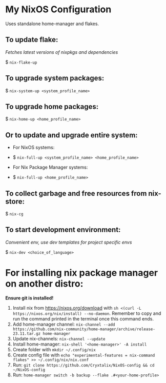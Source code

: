 # My NixOS Configuration
Uses standalone home-manager and flakes.

## To update flake:
*Fetches latest versions of nixpkgs and dependencies*

$ `nix-flake-up`

## To upgrade system packages:
$ `nix-system-up <system_profile_name>`

## To upgrade home packages:
$ `nix-home-up <home_profile_name>`

## Or to update and upgrade entire system:
* For NixOS systems:
 * $ `nix-full-up <system_profile_name> <home_profile_name>`

* For Nix Package Manager systems:
 * $ `nix-full-up <home_profile_name>`

## To collect garbage and free resources from nix-store:
$ `nix-cg`

## To start development environment:
*Convenient env, use dev templates for project specific envs*

$ `nix-dev <choice_of_language>`

# For installing nix package manager on another distro:
**Ensure git is installed!**
1. Install nix from https://nixos.org/download with `sh <(curl -L https://nixos.org/nix/install) --no-daemon`. Remember to copy and run the command printed in the terminal once this command ends.
2. Add home-manager channel: `nix-channel --add https://github.com/nix-community/home-manager/archive/release-23.11.tar.gz home-manager`
3. Update nix-channels: `nix-channel --update`
4. Install home-manager: `nix-shell '<home-manager>' -A install`
5. Create folder with `mkdir ~/.config/nix`
6. Create config file with `echo "experimental-features = nix-command flakes" >> ~/.config/nix/nix.conf`
7. Run: `git clone https://github.com/Cryxtalix/NixOS-config && cd ~/NixOS-config`
8. Run: `home-manager switch -b backup --flake .#<your-home-profile>`